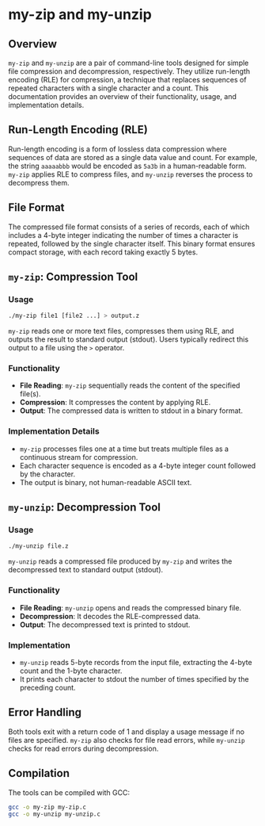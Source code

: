 # my-zip and my-unzip

## Overview

`my-zip` and `my-unzip` are a pair of command-line tools designed for simple file compression and decompression, respectively. They utilize run-length encoding (RLE) for compression, a technique that replaces sequences of repeated characters with a single character and a count. This documentation provides an overview of their functionality, usage, and implementation details.

## Run-Length Encoding (RLE)

Run-length encoding is a form of lossless data compression where sequences of data are stored as a single data value and count. For example, the string `aaaaabbb` would be encoded as `5a3b` in a human-readable form. `my-zip` applies RLE to compress files, and `my-unzip` reverses the process to decompress them.

## File Format

The compressed file format consists of a series of records, each of which includes a 4-byte integer indicating the number of times a character is repeated, followed by the single character itself. This binary format ensures compact storage, with each record taking exactly 5 bytes.

## `my-zip`: Compression Tool

### Usage

```bash
./my-zip file1 [file2 ...] > output.z
```

`my-zip` reads one or more text files, compresses them using RLE, and outputs the result to standard output (stdout). Users typically redirect this output to a file using the `>` operator.

### Functionality

- **File Reading**: `my-zip` sequentially reads the content of the specified file(s).
- **Compression**: It compresses the content by applying RLE.
- **Output**: The compressed data is written to stdout in a binary format.

### Implementation Details

- `my-zip` processes files one at a time but treats multiple files as a continuous stream for compression.
- Each character sequence is encoded as a 4-byte integer count followed by the character.
- The output is binary, not human-readable ASCII text.

## `my-unzip`: Decompression Tool

### Usage

```bash
./my-unzip file.z
```

`my-unzip` reads a compressed file produced by `my-zip` and writes the decompressed text to standard output (stdout).

### Functionality

- **File Reading**: `my-unzip` opens and reads the compressed binary file.
- **Decompression**: It decodes the RLE-compressed data.
- **Output**: The decompressed text is printed to stdout.

### Implementation

- `my-unzip` reads 5-byte records from the input file, extracting the 4-byte count and the 1-byte character.
- It prints each character to stdout the number of times specified by the preceding count.

## Error Handling

Both tools exit with a return code of 1 and display a usage message if no files are specified. `my-zip` also checks for file read errors, while `my-unzip` checks for read errors during decompression.

## Compilation

The tools can be compiled with GCC:

```bash
gcc -o my-zip my-zip.c
gcc -o my-unzip my-unzip.c
```
